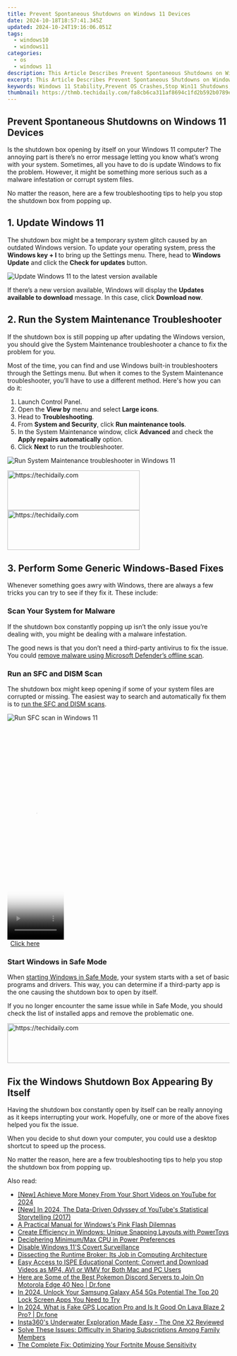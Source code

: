 ```yaml
---
title: Prevent Spontaneous Shutdowns on Windows 11 Devices
date: 2024-10-18T18:57:41.345Z
updated: 2024-10-24T19:16:06.051Z
tags:
  - windows10
  - windows11
categories:
  - os
  - windows 11
description: This Article Describes Prevent Spontaneous Shutdowns on Windows 11 Devices
excerpt: This Article Describes Prevent Spontaneous Shutdowns on Windows 11 Devices
keywords: Windows 11 Stability,Prevent OS Crashes,Stop Win11 Shutdowns,Avoid PC Outages,Secure Windows 11,Eliminate System Fails,Enhance Win11 Uptime
thumbnail: https://thmb.techidaily.com/fa8cb6ca311af8694c1fd2b592b0789e69f6337924778efc705315343e4f909c.jpg
---
```


## Prevent Spontaneous Shutdowns on Windows 11 Devices

 Is the shutdown box opening by itself on your Windows 11 computer? The annoying part is there’s no error message letting you know what’s wrong with your system. Sometimes, all you have to do is update Windows to fix the problem. However, it might be something more serious such as a malware infestation or corrupt system files.

 No matter the reason, here are a few troubleshooting tips to help you stop the shutdown box from popping up.

## 1\. Update Windows 11

 The shutdown box might be a temporary system glitch caused by an outdated Windows version. To update your operating system, press the **Windows key + I** to bring up the Settings menu. There, head to **Windows Update** and click the **Check for updates** button.

![Update Windows 11 to the latest version available](https://static1.makeuseofimages.com/wordpress/wp-content/uploads/2023/05/update-windows-1.jpg)

 If there’s a new version available, Windows will display the **Updates available to download** message. In this case, click **Download now**.

## 2\. Run the System Maintenance Troubleshooter

 If the shutdown box is still popping up after updating the Windows version, you should give the System Maintenance troubleshooter a chance to fix the problem for you.

 Most of the time, you can find and use Windows built-in troubleshooters through the Settings menu. But when it comes to the System Maintenance troubleshooter, you’ll have to use a different method. Here's how you can do it:

1. Launch Control Panel.
2. Open the **View by** menu and select **Large icons**.
3. Head to **Troubleshooting**.
4. From **System and Security**, click **Run maintenance tools**.
5. In the System Maintenance window, click **Advanced** and check the **Apply repairs automatically** option.
6. Click **Next** to run the troubleshooter.

![Run System Maintenance troubleshooter in Windows 11](https://static1.makeuseofimages.com/wordpress/wp-content/uploads/2023/05/system-maintenance-1.jpg)

<!-- affiliate ads begin -->
<a href="https://aligracehair.sjv.io/c/5597632/1997675/19272" target="_top" id="1997675">
  <img src="//a.impactradius-go.com/display-ad/19272-1997675" border="0" alt="https://techidaily.com" width="300" height="90"/>
</a>
<img height="0" width="0" src="https://aligracehair.sjv.io/i/5597632/1997675/19272" style="position:absolute;visibility:hidden;" border="0" />
<!-- affiliate ads end -->

<!-- affiliate ads begin -->
<a href="https://aidotcom.pxf.io/c/5597632/2129042/19576" target="_top" id="2129042">
  <img src="//a.impactradius-go.com/display-ad/19576-2129042" border="0" alt="https://techidaily.com" width="300" height="90"/>
</a>
<img height="0" width="0" src="https://aidotcom.pxf.io/i/5597632/2129042/19576" style="position:absolute;visibility:hidden;" border="0" />
<!-- affiliate ads end -->

## 3\. Perform Some Generic Windows-Based Fixes

 Whenever something goes awry with Windows, there are always a few tricks you can try to see if they fix it. These include:

### Scan Your System for Malware

 If the shutdown box constantly popping up isn’t the only issue you’re dealing with, you might be dealing with a malware infestation.

 The good news is that you don’t need a third-party antivirus to fix the issue. You could [remove malware using Microsoft Defender’s offline scan](https://www.makeuseof.com/how-to-remove-malware-using-microsoft-defenders-offline-scan/).

### Run an SFC and DISM Scan

 The shutdown box might keep opening if some of your system files are corrupted or missing. The easiest way to search and automatically fix them is to [run the SFC and DISM scans](https://www.makeuseof.com/windows-built-in-repair-tools/).

![Run SFC scan in Windows 11](https://static1.makeuseofimages.com/wordpress/wp-content/uploads/2023/03/sfc-scan-1-1.jpg)

<!-- affiliate ads begin -->
<span id="1975562">
					<video width="128" height="480" style="cursor:pointer"
           poster="//a.impactradius-go.com/display-clicktoplayimage/1975562.png"
           onclick="if(!this.playClicked){this.play();this.setAttribute('controls',true);this.playClicked=true;}">
	   <source src="//a.impactradius-go.com/display-ad/22993-1975562">
	   <img src="//a.impactradius-go.com/display-clicktoplayimage/1975562.png" style="border: none; height: 100%; width: 100%; object-fit: contain">
	</video>
	<div style="width:80px;text-align:center"><a href="javascript:window.open(decodeURIComponent('https%3A%2F%2Fhomestyler.sjv.io%2Fc%2F5597632%2F1975562%2F22993'), '_blank');void(0);">Click here</a></div>
</span>
<img height="0" width="0" src="https://imp.pxf.io/i/5597632/1975562/22993" style="position:absolute;visibility:hidden;" border="0" />
<!-- affiliate ads end -->

### Start Windows in Safe Mode

 When [starting Windows in Safe Mode](https://www.makeuseof.com/windows-11-boot-safe-mode/), your system starts with a set of basic programs and drivers. This way, you can determine if a third-party app is the one causing the shutdown box to open by itself.

 If you no longer encounter the same issue while in Safe Mode, you should check the list of installed apps and remove the problematic one.

<!-- affiliate ads begin -->
<a href="https://ephamedtechinc.pxf.io/c/5597632/2136614/26400" target="_top" id="2136614">
  <img src="//a.impactradius-go.com/display-ad/26400-2136614" border="0" alt="https://techidaily.com" width="728" height="90"/>
</a>
<img height="0" width="0" src="https://ephamedtechinc.pxf.io/i/5597632/2136614/26400" style="position:absolute;visibility:hidden;" border="0" />
<!-- affiliate ads end -->

## Fix the Windows Shutdown Box Appearing By Itself

 Having the shutdown box constantly open by itself can be really annoying as it keeps interrupting your work. Hopefully, one or more of the above fixes helped you fix the issue.

 When you decide to shut down your computer, you could use a desktop shortcut to speed up the process.

 No matter the reason, here are a few troubleshooting tips to help you stop the shutdown box from popping up.

<ins class="adsbygoogle"
      style="display:block"
      data-ad-client="ca-pub-7571918770474297"
      data-ad-slot="8358498916"
      data-ad-format="auto"
      data-full-width-responsive="true"></ins>

<span class="atpl-alsoreadstyle">Also read:</span>
<div><ul>
<li><a href="https://facebook-video-footage.techidaily.com/new-achieve-more-money-from-your-short-videos-on-youtube-for-2024/"><u>[New] Achieve More Money From Your Short Videos on YouTube for 2024</u></a></li>
<li><a href="https://youtube-tips.techidaily.com/n-2024-the-data-driven-odyssey-of-youtubes-statistical-storytelling-2017/"><u>[New] In 2024, The Data-Driven Odyssey of YouTube's Statistical Storytelling (2017)</u></a></li>
<li><a href="https://windows11.techidaily.com/a-practical-manual-for-windowss-pink-flash-dilemnas/"><u>A Practical Manual for Windows's Pink Flash Dilemnas</u></a></li>
<li><a href="https://windows11.techidaily.com/create-efficiency-in-windows-unique-snapping-layouts-with-powertoys/"><u>Create Efficiency in Windows: Unique Snapping Layouts with PowerToys</u></a></li>
<li><a href="https://windows11.techidaily.com/deciphering-minimummax-cpu-in-power-preferences/"><u>Deciphering Minimum/Max CPU in Power Preferences</u></a></li>
<li><a href="https://windows11.techidaily.com/disable-windows-11s-covert-surveillance/"><u>Disable Windows 11'S Covert Surveillance</u></a></li>
<li><a href="https://windows11.techidaily.com/dissecting-the-runtime-broker-its-job-in-computing-architecture/"><u>Dissecting the Runtime Broker: Its Job in Computing Architecture</u></a></li>
<li><a href="https://win-deluxe.techidaily.com/easy-access-to-ispe-educational-content-convert-and-download-videos-as-mp4-avi-or-wmv-for-both-mac-and-pc-users/"><u>Easy Access to ISPE Educational Content: Convert and Download Videos as MP4, AVI or WMV for Both Mac and PC Users</u></a></li>
<li><a href="https://android-pokemon-go.techidaily.com/here-are-some-of-the-best-pokemon-discord-servers-to-join-on-motorola-edge-40-neo-drfone-by-drfone-virtual-android/"><u>Here are Some of the Best Pokemon Discord Servers to Join On Motorola Edge 40 Neo | Dr.fone</u></a></li>
<li><a href="https://android-unlock.techidaily.com/in-2024-unlock-your-samsung-galaxy-a54-5gs-potential-the-top-20-lock-screen-apps-you-need-to-try-by-drfone-android/"><u>In 2024, Unlock Your Samsung Galaxy A54 5Gs Potential The Top 20 Lock Screen Apps You Need to Try</u></a></li>
<li><a href="https://phone-solutions.techidaily.com/in-2024-what-is-fake-gps-location-pro-and-is-it-good-on-lava-blaze-2-pro-drfone-by-drfone-virtual-android/"><u>In 2024, What is Fake GPS Location Pro and Is It Good On Lava Blaze 2 Pro? | Dr.fone</u></a></li>
<li><a href="https://buynow-help.techidaily.com/insta360s-underwater-exploration-made-easy-the-one-x2-reviewed/"><u>Insta360's Underwater Exploration Made Easy - The One X2 Reviewed</u></a></li>
<li><a href="https://fox-that.techidaily.com/solve-these-issues-difficulty-in-sharing-subscriptions-among-family-members/"><u>Solve These Issues: Difficulty in Sharing Subscriptions Among Family Members</u></a></li>
<li><a href="https://tech-renaissance.techidaily.com/the-complete-fix-optimizing-your-fortnite-mouse-sensitivity/"><u>The Complete Fix: Optimizing Your Fortnite Mouse Sensitivity</u></a></li>
</ul></div>

